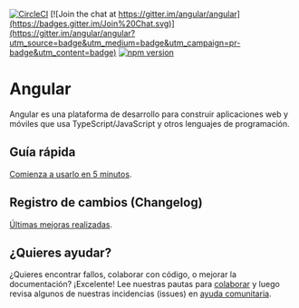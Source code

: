 [![CircleCI](https://circleci.com/gh/angular/angular/tree/master.svg?style=shield)](https://circleci.com/gh/angular/workflows/angular/tree/master)
[![Join the chat at https://gitter.im/angular/angular](https://badges.gitter.im/Join%20Chat.svg)](https://gitter.im/angular/angular?utm_source=badge&utm_medium=badge&utm_campaign=pr-badge&utm_content=badge)
[![npm version](https://badge.fury.io/js/%40angular%2Fcore.svg)](https://www.npmjs.com/@angular/core)


# Angular

Angular es una plataforma de desarrollo para construir aplicaciones web y móviles que usa TypeScript/JavaScript y otros lenguajes de programación.

## Guía rápida

[Comienza a usarlo en 5 minutos][quickstart].

## Registro de cambios (Changelog)

[Últimas mejoras realizadas][changelog].

## ¿Quieres ayudar?

¿Quieres encontrar fallos, colaborar con código, o mejorar la documentación? ¡Excelente! Lee nuestras
pautas para [colaborar][contributing] y luego revisa algunos de nuestras incidencias (issues) en [ayuda comunitaria](https://github.com/angular-hispano/angular/labels/ayuda%20comunitaria).

[contributing]: https://github.com/angular-hispano/angular/blob/master/CONTRIBUTING.md
[quickstart]: https://docs.angular.lat/start
[changelog]: https://github.com/angular/angular/blob/master/CHANGELOG.md
